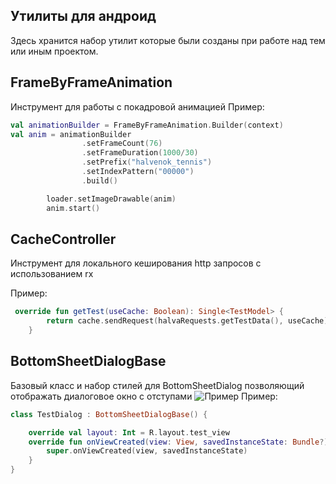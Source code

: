 ## Утилиты для андроид

Здесь хранится набор утилит которые были созданы при работе над тем или иным проектом.

## FrameByFrameAnimation

Инструмент для работы с покадровой анимацией
Пример:
```kotlin
val animationBuilder = FrameByFrameAnimation.Builder(context)
val anim = animationBuilder
                .setFrameCount(76)
                .setFrameDuration(1000/30)
                .setPrefix("halvenok_tennis")
                .setIndexPattern("00000")
                .build()

        loader.setImageDrawable(anim)
        anim.start()
```

## CacheController

Инструмент для локального кеширования http запросов с использованием rx

Пример:
```kotlin
 override fun getTest(useCache: Boolean): Single<TestModel> {
        return cache.sendRequest(halvaRequests.getTestData(), useCache)
    }
```

## BottomSheetDialogBase

Базовый класс и набор стилей для BottomSheetDialog позволяющий отображать диалоговое окно с отступами
![Пример]()
Пример:
```kotlin
class TestDialog : BottomSheetDialogBase() {

    override val layout: Int = R.layout.test_view
    override fun onViewCreated(view: View, savedInstanceState: Bundle?) {
        super.onViewCreated(view, savedInstanceState)
    }
}
```

